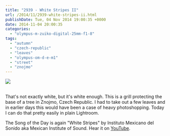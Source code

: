 ```yaml
---
title: "2939 - White Stripes II"
url: /2014/11/2939-white-stripes-ii.html
publishDate: Tue, 04 Nov 2014 19:00:35 +0000
date: 2014-11-04 20:00:35
categories: 
  - "olympus-m-zuiko-digital-25mm-f1-8"
tags: 
  - "autumn"
  - "czech-republic"
  - "leaves"
  - "olympus-om-d-e-m1"
  - "street"
  - "znojmo"
---
```

<div class="container">
<div class="center"><a target="_blank" href="https://d25zfm9zpd7gm5.cloudfront.net/1200x1200/2014/20141012_122443_lr.jpg"><img src="https://d25zfm9zpd7gm5.cloudfront.net/0600x0600/2014/20141012_122443_lr.jpg" /></a></div>
</div>
<br />

That's not exactly white, but it's white enough. This is a grill protecting the base of a tree in Znojmo, Czech Republic. I had to take out a few leaves and in earlier days this would have been a case of heavy photoshopping. Today I can do that pretty easily in plain Lightroom.

The Song of the Day is again "White Stripes" by Instituto Mexicano del Sonido aka Mexican Institute of Sound. Hear it on <a href="https://www.youtube.com/watch?v=AF0CYRJAFxc" target="_blank">YouTube</a>.

